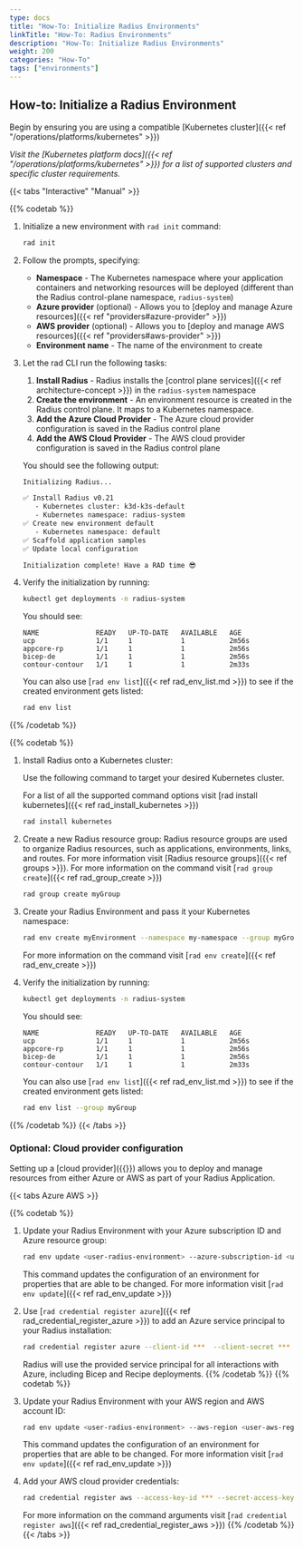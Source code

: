 ```yaml
---
type: docs
title: "How-To: Initialize Radius Environments"
linkTitle: "How-To: Radius Environments"
description: "How-To: Initialize Radius Environments"
weight: 200
categories: "How-To"
tags: ["environments"]
---
```


## How-to: Initialize a Radius Environment

Begin by ensuring you are using a compatible [Kubernetes cluster]({{< ref "/operations/platforms/kubernetes" >}})

   *Visit the [Kubernetes platform docs]({{< ref "/operations/platforms/kubernetes" >}}) for a list of supported clusters and specific cluster requirements.*

{{< tabs "Interactive" "Manual" >}}

{{% codetab %}}

1. Initialize a new environment with `rad init` command:
   ```bash
   rad init
   ```

1. Follow the prompts, specifying:
   - **Namespace** - The Kubernetes namespace where your application containers and networking resources will be deployed (different than the Radius control-plane namespace, `radius-system`)
   - **Azure provider** (optional) - Allows you to [deploy and manage Azure resources]({{< ref "providers#azure-provider" >}})
   - **AWS provider** (optional) - Allows you to [deploy and manage AWS resources]({{< ref "providers#aws-provider" >}})
   - **Environment name** - The name of the environment to create
1. Let the rad CLI run the following tasks:
   1. **Install Radius** - Radius installs the [control plane services]({{< ref architecture-concept >}}) in the `radius-system` namespace
   2. **Create the environment** - An environment resource is created in the Radius control plane. It maps to a Kubernetes namespace.
   3. **Add the Azure Cloud Provider** - The Azure cloud provider configuration is saved in the Radius control plane
   4. **Add the AWS Cloud Provider** - The AWS cloud provider configuration is saved in the Radius control plane

   You should see the following output:

   ```bash
   Initializing Radius...                     

   ✅ Install Radius v0.21                  
      - Kubernetes cluster: k3d-k3s-default   
      - Kubernetes namespace: radius-system   
   ✅ Create new environment default          
      - Kubernetes namespace: default         
   ✅ Scaffold application samples            
   ✅ Update local configuration              

   Initialization complete! Have a RAD time 😎
   ```

2. Verify the initialization by running:
   ```bash
   kubectl get deployments -n radius-system
   ```

   You should see:

   ```
   NAME              READY   UP-TO-DATE   AVAILABLE   AGE
   ucp               1/1     1            1           2m56s
   appcore-rp        1/1     1            1           2m56s
   bicep-de          1/1     1            1           2m56s
   contour-contour   1/1     1            1           2m33s
   ```

   You can also use [`rad env list`]({{< ref rad_env_list.md >}}) to see if the created environment gets listed:

   ```bash
   rad env list
   ```

{{% /codetab %}}

{{% codetab %}}

1. Install Radius onto a Kubernetes cluster:

    Use the following command to target your desired Kubernetes cluster.

    For a list of all the supported command options visit [rad install kubernetes]({{< ref rad_install_kubernetes >}})

    ```bash
    rad install kubernetes
    ```
2. Create a new Radius resource group:
    Radius resource groups are used to organize Radius resources, such as applications, environments, links, and routes. For more information visit [Radius resource groups]({{< ref groups >}}).
    For more information on the command visit [`rad group create`]({{< ref rad_group_create >}})
    ```bash
    rad group create myGroup
    ```
4. Create your Radius Environment and pass it your Kubernetes namespace:
    ```bash
    rad env create myEnvironment --namespace my-namespace --group myGroup
    ```
    For more information on the command visit [`rad env create`]({{< ref rad_env_create >}})
5. Verify the initialization by running:
   ```bash
   kubectl get deployments -n radius-system
   ```

   You should see:

   ```
   NAME              READY   UP-TO-DATE   AVAILABLE   AGE
   ucp               1/1     1            1           2m56s
   appcore-rp        1/1     1            1           2m56s
   bicep-de          1/1     1            1           2m56s
   contour-contour   1/1     1            1           2m33s
   ```

   You can also use [`rad env list`]({{< ref rad_env_list.md >}}) to see if the created environment gets listed:

   ```bash
   rad env list --group myGroup
   ```
{{% /codetab %}}
{{< /tabs >}}

### Optional: Cloud provider configuration

Setting up a [cloud provider]({{<ref providers>}}) allows you to deploy and manage resources from either Azure or AWS as part of your Radius Application.

{{< tabs Azure AWS >}}

{{% codetab %}}

1. Update your Radius Environment with your Azure subscription ID and Azure resource group:

    ```bash
    rad env update <user-radius-environment> --azure-subscription-id <user-azure-subscription-id> --azure-resource-group  <user-azure-resource-group>
    ```
    This command updates the configuration of an environment for properties that are able to be changed. For more information visit [`rad env update`]({{< ref rad_env_update >}})
2. Use [`rad credential register azure`]({{< ref rad_credential_register_azure >}}) to add an Azure service principal to your Radius installation:
    ```bash
    rad credential register azure --client-id ***  --client-secret ***  --tenant-id ***
    ```
    Radius will use the provided service principal for all interactions with Azure, including Bicep and Recipe deployments.
{{% /codetab %}}
{{% codetab %}}
1. Update your Radius Environment with your AWS region and AWS account ID:
    ```bash
    rad env update <user-radius-environment> --aws-region <user-aws-region> --aws-account-id ***
    ```
    This command updates the configuration of an environment for properties that are able to be changed. For more information visit [`rad env update`]({{< ref rad_env_update >}})
2. Add your AWS cloud provider credentials:
    ```bash
    rad credential register aws --access-key-id *** --secret-access-key ***
    ```
    For more information on the command arguments visit [`rad credential register aws`]({{< ref rad_credential_register_aws >}})
{{% /codetab %}}
{{< /tabs >}}